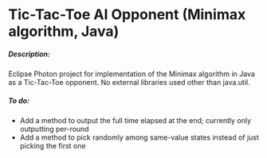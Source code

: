 Tic-Tac-Toe AI Opponent (Minimax algorithm, Java)
====================

##### Description:
Eclipse Photon project for implementation of the Minimax algorithm in Java as a Tic-Tac-Toe opponent. No external libraries used other than java.util.

##### To do:
- Add a method to output the full time elapsed at the end; currently only outputting per-round
- Add a method to pick randomly among same-value states instead of just picking the first one
